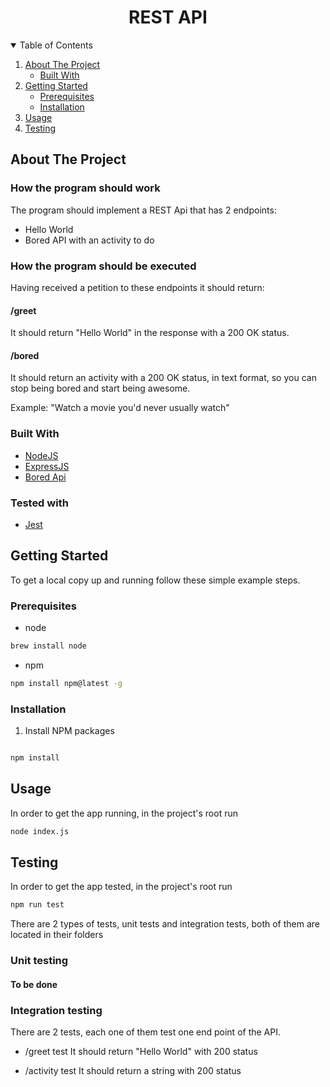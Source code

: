 <h1 align="center"> REST API </h1>   
<!-- TABLE OF CONTENTS -->
<details  open="open">
<summary>Table of Contents</summary>
<ol>
	<li>
		<a  href="#about-the-project">About The Project</a>
		<ul>
			<li><a  href="#built-with">Built With</a></li>
		</ul>
	</li>
	<li><a  href="#getting-started">Getting Started</a>
		<ul>
			<li><a  href="#prerequisites">Prerequisites</a></li>
			<li><a  href="#installation">Installation</a></li>
		</ul>
	</li>
	<li><a  href="#usage">Usage</a></li>
	<li><a  href="#testing">Testing</a></li>
</ol>
</details>
<!-- ABOUT THE PROJECT -->

## About The Project

### How the program should work

The program should implement a REST Api that has 2 endpoints:
*  Hello World
*  Bored API with an activity to do

### How the program should be executed  
Having received a petition to these endpoints it should return:

#### /greet
It should return "Hello World" in the response with a 200 OK status.

#### /bored
It should return an activity with a 200 OK status, in text format, so you can stop being bored and start being awesome. 

Example: "Watch a movie you'd never usually watch"

### Built With

*  [NodeJS](https://nodejs.org/)
*  [ExpressJS](https://expressjs.com/)
*  [Bored Api](https://www.boredapi.com/)

### Tested with

*  [Jest](https://jestjs.io/)

<!-- GETTING STARTED -->

## Getting Started

To get a local copy up and running follow these simple example steps.

### Prerequisites

* node

```sh
brew install node
``` 

* npm
```sh
npm install npm@latest -g
```

### Installation

1. Install NPM packages

```sh

npm install

``` 
<!-- USAGE EXAMPLES -->

## Usage
In order to get the app running, in the project's root run

 ```sh
node index.js
```   
  
## Testing
In order to get the app tested, in the project's root run

 ```sh
npm run test
```   

There are 2 types of tests, unit tests and integration tests, both of them are located in their folders

### Unit testing

#### To be done

### Integration testing

There are 2 tests, each one of them test one end point of the API.

* /greet test
It should return "Hello World" with 200 status

* /activity test
It should return a string with 200 status

